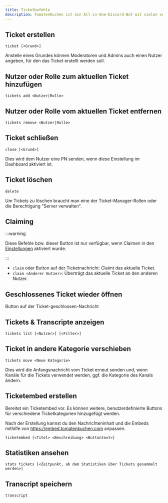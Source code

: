 ```yaml
---
title: Ticketbefehle
description: TomatenKuchen ist ein All-in-One-Discord-Bot mit vielen verschiedenen Funktionen. Listet alle Ticketbefehle auf.
---
```


## Ticket erstellen

`ticket [<Grund>]`

Anstelle eines Grundes können Moderatoren und Admins auch einen Nutzer angeben, für den das Ticket erstellt werden soll.

## Nutzer oder Rolle zum aktuellen Ticket hinzufügen

`tickets add <Nutzer|Rolle>`

## Nutzer oder Rolle vom aktuellen Ticket entfernen

`tickets remove <Nutzer|Rolle>`

## Ticket schließen

`close [<Grund>]`

Dies wird dem Nutzer eine PN senden, wenn diese Einstellung im Dashboard aktiviert ist.

## Ticket löschen

`delete`

Um Tickets zu löschen braucht man eine der Ticket-Manager-Rollen oder die Berechtigung "Server verwalten".

## Claiming

:::warning

Diese Befehle bzw. dieser Button ist nur verfügbar, wenn Claimen in den [Einstellungen](/ticket/general#Claiming) aktiviert wurde.

:::

- `claim` oder Button auf der Ticketnachricht: Claimt das aktuelle Ticket.
- `claim <Anderer Nutzer>`: Überträgt das aktuelle Ticket an den anderen Nutzer.

## Geschlossenes Ticket wieder öffnen

Button auf der Ticket-geschlossen-Nachricht

## Tickets & Transcripte anzeigen

`tickets list [<Nutzer>] [<Filter>]`

## Ticket in andere Kategorie verschieben

`tickets move <Neue Kategorie>`

Dies wird die Anfangsnachricht vom Ticket erneut senden und, wenn Kanäle für die Tickets verwendet werden, ggf. die Kategorie des Kanals ändern.

## Ticketembed erstellen

Bereitet ein Ticketembed vor. Es können weitere, benutzerdefinierte Buttons für verschiedene Ticketkategorien hinzugefügt werden.

Nach der Erstellung kannst du den Nachrichteninhalt und die Embeds mithilfe von https://embed.tomatenkuchen.com anpassen.

`ticketembed [<Titel> <Beschreibung> <Buttontext>]`

## Statistiken ansehen

`stats tickets [<Zeitpunkt, ab dem Statistiken über Tickets gesammelt werden>]`

## Transcript speichern

`transcript`
